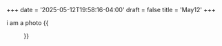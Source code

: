 +++
date = '2025-05-12T19:58:16-04:00'
draft = false
title = 'May12'
+++

i am a photo
{{<figure src="/416.gif">}}
